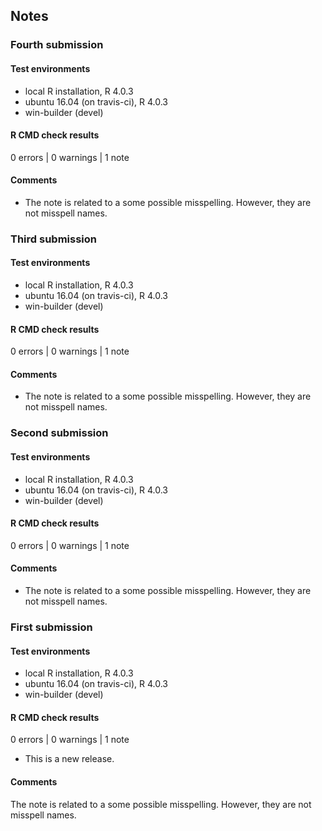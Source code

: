 ## Notes

### Fourth submission

#### Test environments
* local R installation, R 4.0.3
* ubuntu 16.04 (on travis-ci), R 4.0.3
* win-builder (devel)

#### R CMD check results

0 errors | 0 warnings | 1 note

#### Comments

* The note is related to a some possible misspelling. However, they are not misspell names.

### Third submission

#### Test environments
* local R installation, R 4.0.3
* ubuntu 16.04 (on travis-ci), R 4.0.3
* win-builder (devel)

#### R CMD check results

0 errors | 0 warnings | 1 note

#### Comments

* The note is related to a some possible misspelling. However, they are not misspell names.

### Second submission

#### Test environments
* local R installation, R 4.0.3
* ubuntu 16.04 (on travis-ci), R 4.0.3
* win-builder (devel)

#### R CMD check results

0 errors | 0 warnings | 1 note

#### Comments

* The note is related to a some possible misspelling. However, they are not misspell names.

### First submission

#### Test environments
* local R installation, R 4.0.3
* ubuntu 16.04 (on travis-ci), R 4.0.3
* win-builder (devel)

#### R CMD check results

0 errors | 0 warnings | 1 note

* This is a new release.

#### Comments

The note is related to a some possible misspelling. However, they are not misspell names.
